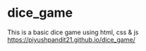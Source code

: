 # dice_game
This is a basic dice game using html, css &amp; js
 https://piyushpandit21.github.io/dice_game/
